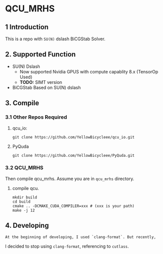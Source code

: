 # QCU_MRHS

## 1 Introduction

This is a repo with `SU(N)` dslash BiCGStab Solver.

## 2. Supported Function

- SU(N) Dslash
  - Now supported  Nvidia GPUS with compute capablity 8.x (TensorOp Used)
  - **TODO:** SIMT version
- BiCGStab Based on SU(N) dslash

## 3. Compile
### 3.1 **Other Repos Required**

  1. qcu_io: 
      ```SHELL
      git clone https://github.com/YellowBicycleee/qcu_io.git
      ```
  2. PyQuda
      ```SHELL
     git clone https://github.com/YellowBicycleee/PyQuda.git
     ```
     
### 3.2 **QCU_MRHS**

Then compile qcu_mrhs. Assume you are in `qcu_mrhs` directory.

1. compile qcu.
    ```SHELL
    mkdir build 
    cd build 
    cmake .. -DCMAKE_CUDA_COMPILER=xxx # (xxx is your path)
    make -j 12
    ```
   
## 4. Developing
    At the beginning of developing, I used `clang-format`. But recently,
I decided to stop using `clang-format`, referencing to `cutlass`.
